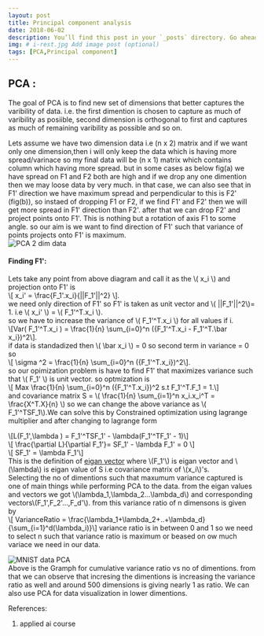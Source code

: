 ```yaml
---
layout: post
title: Principal component analysis
date: 2018-06-02
description: You’ll find this post in your `_posts` directory. Go ahead and edit it and re-build the site to see your changes. # Add post description (optional)
img: # i-rest.jpg Add image post (optional)
tags: [PCA,Principal component]
---
```

## PCA :
The goal of PCA is to find new set of dimensions that better captures the varibility of data. i.e. the first dimention is chosen to capture as much of varibility as posiible, second dimension is orthogonal to first and captures as much of remaining varibility as possible and so on.  

Lets assume we have two dimension data i.e (n x 2) matrix and if we want only one dimension,then i will only keep the data which is having more spread/varinace so my final data will be (n x 1) matrix which contains column which having more spread. but in some cases as below fig(a)  we have spread on F1 and F2 both are high and if we drop any one dimention then we may loose data by very much. in that case, we can also see that in F1' direction we have maximum spread and perpendicular to this is F2' (fig(b)), so instaed of dropping F1 or F2, if we find F1' and F2' then we will get more spread in F1' direction than F2'. after that we can drop F2' and project points onto F1'. This is nothing but a rotation of axis F1 to some angle. so our aim is we want to find direction of F1' such that variance of points projects onto F1' is maximum.  
![PCA 2 dim data]({{site.baseurl}}/assets/img/ginal_pca.png)   
#### Finding F1':
Lets take any point from above diagram and call it as the \\( x_i \\) and projection onto F1' is  
\\[ x_i' = \frac{F_1'.x_i}{||F_1'||^2} \\].  
we need only direction of F1' so F1' is taken as unit vector and \\( ||F_1'||^2\\)= 1. i.e \\( x_i' \\) = \\( F_1'^T.x_i \\).  
so we have to increase the variance of \\( F_1'^T.x_i \\) for all values if i.  
\\[Var( F_1'^T.x_i ) = \frac{1}{n} \sum_{i=0}^n ({F_1'^T.x_i - F_1'^T.\bar x_i})^2\\].  
if data is standadized then \\( \bar x_i \\) = 0 so second term in variance  = 0  so  
\\[ \sigma ^2  = \frac{1}{n} \sum_{i=0}^n ({F_1'^T.x_i})^2\\].   
so our opimization problem is have to find F1' that maximizes variance such that \\( F_1' \\)  is unit vector. so optmization is   
  \\[ Max \frac{1}{n} \sum_{i=0}^n ({F_1'^T.x_i})^2  s.t  F_1'^T.F_1 = 1.\\]  
and covariance matrix S = \\( \frac{1}{n} \sum_{i=1}^n x_i.x_i^T = \frac{X^T.X}{n} \\) so we can change the above variance as \\( F_1'^TSF_1\\).We can solve this by Constrained optimization using lagrange multiplier and after changing to lagrange form
  
\\[L(F_1',\lambda ) =  F_1'^TSF_1' - \lambda(F_1'^TF_1' - 1)\\]  
\\[ \frac{\partial L}{\partial F_1'}= SF_1' - \lambda F_1' = 0 \\]   
\\[ SF_1'  = \lambda F_1'\\]  
This is the definition of [eigan vector](https://en.wikipedia.org/wiki/Eigenvalues_and_eigenvectors) where \\(F_1'\\) is eigan vector and \\(\lambda\\) is eigan value of S i.e covariance matrix of \\(x_i\\)'s.  
Selecting the no of dimentions such that maxumum variance captured is one of main things while performing PCA to the data. from the eigan values and vectors we got \\(\lambda_1,\lambda_2...\lambda_d\\) and corresponding vectors\\(F_1',F_2'...,F_d'\\). from this variance ratio of n dimensons is given by   
\\[ VarianceRatio = \frac{\lambda_1+\lambda_2+..+\lambda_d}{\sum_{i=1}^d(\lambda_i)}\\]
variance ratio is in between 0 and 1 so we need to select n such that variance ratio is maximum or beased on ow much variace we need in our data.  

![MNIST data PCA]({{site.baseurl}}/assets/img/mnist_pca.png)  
Above is the Gramph for cumulative variance ratio vs no of dimentions. from that we can observe that incresing the dimentions is increasing the variance ratio as well and around 500 dimensions is giving nearly 1 as ratio. We can also use PCA for data visualization in lower dimentions.  

References:
1. applied ai course

  
